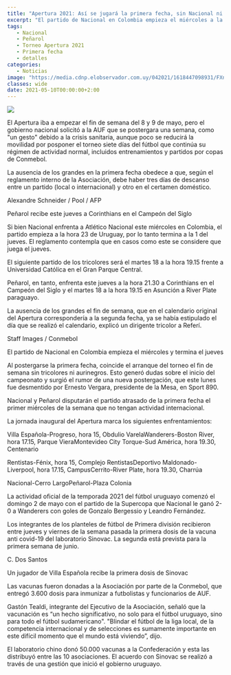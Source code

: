 ```yaml
---
title: "Apertura 2021: Así se jugará la primera fecha, sin Nacional ni Peñarol"
excerpt: "El partido de Nacional en Colombia empieza el miércoles a la hora 23, por tanto termina el jueves a la 1; el reglamento contempla esta situación"
tags:
   - Nacional
   - Peñarol
   - Torneo Apertura 2021
   - Primera fecha
   - detalles
categories:
   - Noticias
image: "https://media.cdnp.elobservador.com.uy/042021/1618447098931/FXn0TRL0cyQ3Ix0a0eLIxZWUNrMNdJ7UDzsL7nuM.jpeg?&cw=1170"
classes: wide
date: 2021-05-10T00:00:00+2:00
---
```



<img src="https://media.cdnp.elobservador.com.uy/042021/1618447098931/FXn0TRL0cyQ3Ix0a0eLIxZWUNrMNdJ7UDzsL7nuM.jpeg?&cw=1170">


El Apertura iba a empezar el fin de semana del 8 y 9 de mayo, pero el gobierno nacional solicitó a la AUF que se postergara una semana, como "un gesto" debido a la crisis sanitaria, aunque poco se reducirá la movilidad por posponer el torneo siete días del fútbol que continúa su régimen de actividad normal, incluidos entrenamientos y partidos por copas de Conmebol.


La ausencia de los grandes en la primera fecha obedece a que, según el reglamento interno de la Asociación, debe haber tres días de descanso entre un partido (local o internacional) y otro en el certamen doméstico.





Alexandre Schneider / Pool / AFP


Peñarol recibe este jueves a Corinthians en el Campeón del Siglo





Si bien Nacional enfrenta a Atlético Nacional este miércoles en Colombia, el partido empieza a la hora 23 de Uruguay, por lo tanto termina a la 1 del jueves. El reglamento contempla que en casos como este se considere que juega el jueves.


El siguiente partido de los tricolores será el martes 18 a la hora 19.15 frente a Universidad Católica en el Gran Parque Central.


Peñarol, en tanto, enfrenta este jueves a la hora 21.30 a Corinthians en el Campeón del Siglo y el martes 18 a la hora 19.15 en Asunción a River Plate paraguayo.


La ausencia de los grandes el fin de semana, que en el calendario original del Apertura correspondería a la segunda fecha, ya se había estipulado el día que se realizó el calendario, explicó un dirigente tricolor a Referí.





Staff Images / Conmebol


El partido de Nacional en Colombia empieza el miércoles y termina el jueves





Al postergarse la primera fecha, coincide el arranque del torneo el fin de semana sin tricolores ni aurinegros. Esto generó dudas sobre el inicio del campeonato y surgió el rumor de una nueva postergación, que este lunes fue desmentido por Ernesto Vergara, presidente de la Mesa, en Sport 890.


Nacional y Peñarol disputarán el partido atrasado de la primera fecha el primer miércoles de la semana que no tengan actividad internacional.


La jornada inaugural del Apertura marca los siguientes enfrentamientos:


Villa Española-Progreso, hora 15, Obdulio VarelaWanderers-Boston River, hora 17.15, Parque VieraMontevideo City Torque-Sud América, hora 19.30, Centenario


Rentistas-Fénix, hora 15, Complejo RentistasDeportivo Maldonado-Liverpool, hora 17.15, CampusCerrito-River Plate, hora 19.30, Charrúa


Nacional-Cerro LargoPeñarol-Plaza Colonia


La actividad oficial de la temporada 2021 del fútbol uruguayo comenzó el domingo 2 de mayo con el partido de la Supercopa que Nacional le ganó 2-0 a Wanderers con goles de Gonzalo Bergessio y Leandro Fernández.


Los integrantes de los planteles de fútbol de Primera división recibieron entre jueves y viernes de la semana pasada la primera dosis de la vacuna anti covid-19 del laboratorio Sinovac. La segunda está prevista para la primera semana de junio.





C. Dos Santos


Un jugador de Villa Española recibe la primera dosis de Sinovac





Las vacunas fueron donadas a la Asociación por parte de la Conmebol, que entregó 3.600 dosis para inmunizar a futbolistas y funcionarios de AUF.


Gastón Tealdi, integrante del Ejecutivo de la Asociación, señaló que la vacunación es “un hecho significativo, no solo para el fútbol uruguayo, sino para todo el fútbol sudamericano". "Blindar el fútbol de la liga local, de la competencia internacional y de selecciones es sumamente importante en este difícil momento que el mundo está viviendo”, dijo.


El laboratorio chino donó 50.000 vacunas a la Confederación y esta las distribuyó entre las 10 asociaciones. El acuerdo con Sinovac se realizó a través de una gestión que inició el gobierno uruguayo.


